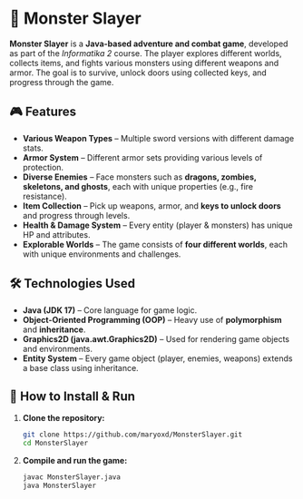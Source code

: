 # 🏹 Monster Slayer

**Monster Slayer** is a **Java-based adventure and combat game**, developed as part of the *Informatika 2* course. The player explores different worlds, collects items, and fights various monsters using different weapons and armor. The goal is to survive, unlock doors using collected keys, and progress through the game.

## 🎮 Features
- **Various Weapon Types** – Multiple sword versions with different damage stats.
- **Armor System** – Different armor sets providing various levels of protection.
- **Diverse Enemies** – Face monsters such as **dragons, zombies, skeletons, and ghosts**, each with unique properties (e.g., fire resistance).
- **Item Collection** – Pick up weapons, armor, and **keys to unlock doors** and progress through levels.
- **Health & Damage System** – Every entity (player & monsters) has unique HP and attributes.
- **Explorable Worlds** – The game consists of **four different worlds**, each with unique environments and challenges.

## 🛠 Technologies Used
- **Java (JDK 17)** – Core language for game logic.
- **Object-Oriented Programming (OOP)** – Heavy use of **polymorphism** and **inheritance**.
- **Graphics2D (java.awt.Graphics2D)** – Used for rendering game objects and environments.
- **Entity System** – Every game object (player, enemies, weapons) extends a base class using inheritance.

## 🚀 How to Install & Run
1. **Clone the repository:**
   ```bash
   git clone https://github.com/maryoxd/MonsterSlayer.git
   cd MonsterSlayer
2. **Compile and run the game:**
   ```bash
   javac MonsterSlayer.java
   java MonsterSlayer
